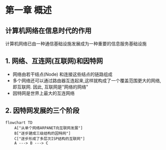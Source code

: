# 第一章 概述
## 计算机网络在信息时代的作用
计算机网络已由一种通信基础设施发展成为一种重要的信息服务基础设施
## 1. 网络、互连网(互联网)和因特网
- 网络由若干结点(Node) 和连接这些结点的链路组成
- 多个网络还可以通过路由器互连起来,这样就构成了一个覆盖范围更大的网络,即互联网. 因此, 互联网是"网络的网络"
- 因特网是世界上最大的互连网络
## 2. 因特网发展的三个阶段
```mermaid
flowchart TD
	A["从单个网络ARPANET向互联网发展"]
	B["逐步建成三级结构的因特网"]
	C["逐步形成了多层次ISP结构的互联网"]
	A ---> B ---> C
```
